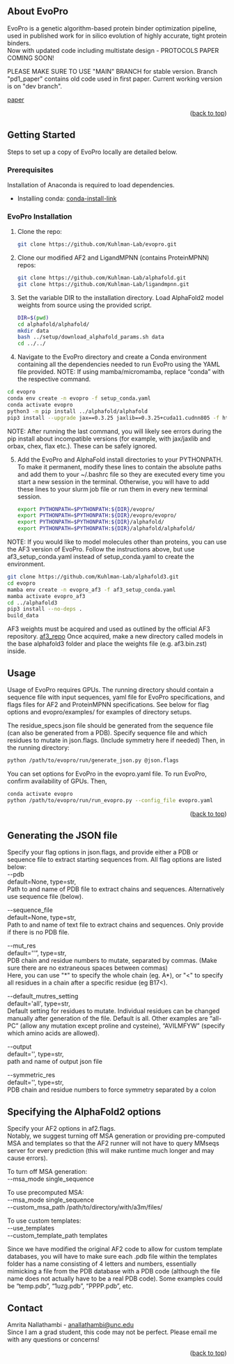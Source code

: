 <!-- Improved compatibility of back to top link: See: https://github.com/othneildrew/Best-README-Template/pull/73 -->
<a name="readme-top"></a>
<!--
*** Thanks for checking out the Best-README-Template. If you have a suggestion
*** that would make this better, please fork the repo and create a pull request
*** or simply open an issue with the tag "enhancement".
*** Don't forget to give the project a star!
*** Thanks again! Now go create something AMAZING! :D
-->



<!-- PROJECT SHIELDS -->
<!--
*** I'm using markdown "reference style" links for readability.
*** Reference links are enclosed in brackets [ ] instead of parentheses ( ).
*** See the bottom of this document for the declaration of the reference variables
*** for contributors-url, forks-url, etc. This is an optional, concise syntax you may use.
*** https://www.markdownguide.org/basic-syntax/#reference-style-links
-->

<!-- ABOUT THE PROJECT -->
## About EvoPro

EvoPro is a genetic algorithm-based protein binder optimization pipeline, used in published work for in silico evolution of highly accurate, tight protein binders.  
Now with updated code including multistate design - PROTOCOLS PAPER COMING SOON!

PLEASE MAKE SURE TO USE "MAIN" BRANCH for stable version. Branch "pd1_paper" contains old code used in first paper. Current working version is on "dev branch". 

[paper]  


<p align="right">(<a href="#readme-top">back to top</a>)</p>

<!-- GETTING STARTED -->
## Getting Started

Steps to set up a copy of EvoPro locally are detailed below.

### Prerequisites

Installation of Anaconda is required to load dependencies.
* Installing conda: [conda-install-link]

### EvoPro Installation

1. Clone the repo:
   ```sh
   git clone https://github.com/Kuhlman-Lab/evopro.git 
   ```
2. Clone our modified AF2 and LigandMPNN (contains ProteinMPNN) repos:
   ```sh
   git clone https://github.com/Kuhlman-Lab/alphafold.git
   git clone https://github.com/Kuhlman-Lab/ligandmpnn.git
   ```
3. Set the variable DIR to the installation directory. Load AlphaFold2 model weights from source using the provided script.
   ```sh
   DIR=$(pwd)
   cd alphafold/alphafold/
   mkdir data
   bash ../setup/download_alphafold_params.sh data
   cd ../../
   ```

4.	Navigate to the EvoPro directory and create a Conda environment containing all the dependencies needed to run EvoPro using the YAML file provided.
   NOTE: If using mamba/micromamba, replace “conda” with the respective command.
   ```sh
   cd evopro
   conda env create -n evopro -f setup_conda.yaml
   conda activate evopro
   python3 -m pip install ../alphafold/alphafold
   pip3 install --upgrade jax==0.3.25 jaxlib==0.3.25+cuda11.cudnn805 -f https://storage.googleapis.com/jax-releases/jax_cuda_releases.html
   ```
   NOTE: After running the last command, you will likely see errors during the pip install about incompatible versions (for example, with jax/jaxlib and orbax, chex, flax etc.). These can be safely ignored.

5. Add the EvoPro and AlphaFold install directories to your PYTHONPATH. To make it permanent, modify these lines to contain the absolute paths and add them to your ~/.bashrc file so they are executed every time you start a new session in the terminal. Otherwise, you will have to add these lines to your slurm job file or run them in every new terminal session.
   ```sh
   export PYTHONPATH=$PYTHONPATH:${DIR}/evopro/
   export PYTHONPATH=$PYTHONPATH:${DIR}/evopro/evopro/
   export PYTHONPATH=$PYTHONPATH:${DIR}/alphafold/
   export PYTHONPATH=$PYTHONPATH:${DIR}/alphafold/alphafold/
   ```



NOTE: If you would like to model molecules other than proteins, you can use the AF3 version of EvoPro. Follow the instructions above, but use af3_setup_conda.yaml instead of setup_conda.yaml to create the environment. 
```sh
git clone https://github.com/Kuhlman-Lab/alphafold3.git
cd evopro
mamba env create -n evopro_af3 -f af3_setup_conda.yaml
mamba activate evopro_af3
cd ../alphafold3
pip3 install --no-deps .
build_data
```
AF3 weights must be acquired and used as outlined by the official AF3 repository. [af3_repo]
Once acquired, make a new directory called models in the base alphafold3 folder and place the weights file (e.g. af3.bin.zst) inside.

<!-- USAGE EXAMPLES -->
## Usage

Usage of EvoPro requires GPUs.
The running directory should contain a sequence file with input sequences, yaml file for EvoPro specifications, and flags files for AF2 and ProteinMPNN specifications. See below for flag options and evopro/examples/ for examples of directory setups. 

The residue_specs.json file should be generated from the sequence file (can also be generated from a PDB).
Specify sequence file and which residues to mutate in json.flags. (Include symmetry here if needed)
Then, in the running directory:
```sh
python /path/to/evopro/run/generate_json.py @json.flags
 ```

You can set options for EvoPro in the evopro.yaml file.
 To run EvoPro, confirm availability of GPUs. Then, 
 ```sh
conda activate evopro
python /path/to/evopro/run/run_evopro.py --config_file evopro.yaml
 ```

<p align="right">(<a href="#readme-top">back to top</a>)</p>

## Generating the JSON file

Specify your flag options in json.flags, and provide either a PDB or sequence file to extract starting sequences from. All flag options are listed below:  
--pdb  
default=None, type=str,  
Path to and name of PDB file to extract chains and sequences. Alternatively use sequence file (below).

--sequence_file  
default=None, type=str,  
Path to and name of text file to extract chains and sequences. Only provide if there is no PDB file.

--mut_res  
default=''”, type=str,  
PDB chain and residue numbers to mutate, separated by commas. (Make sure there are no extraneous spaces between commas)  
Here, you can use "\*" to specify the whole chain (eg. A\*), or "<" to specify all residues in a chain after a specific residue (eg B17<).

--default_mutres_setting  
default='all', type=str,  
Default setting for residues to mutate. Individual residues can be changed manually after generation of the file. Default is all. Other examples are “all-PC” (allow any mutation except proline and cysteine), “AVILMFYW” (specify which amino acids are allowed).  

--output  
default='', type=str,  
path and name of output json file

--symmetric_res  
default='', type=str,  
PDB chain and residue numbers to force symmetry separated by a colon

## Specifying the AlphaFold2 options

Specify your AF2 options in af2.flags.  
Notably, we suggest turning off MSA generation or providing pre-computed MSA and templates so that the AF2 runner will not have to query MMseqs server for every prediction (this will make runtime much longer and may cause errors).  

To turn off MSA generation:  
--msa_mode single_sequence  

To use precomputed MSA:  
--msa_mode single_sequence  
--custom_msa_path /path/to/directory/with/a3m/files/

To use custom templates:  
--use_templates  
--custom_template_path templates  

Since we have modified the original AF2 code to allow for custom template databases, you will have to make sure each .pdb file within the templates folder has a name consisting of 4 letters and numbers, essentially mimicking a file from the PDB database with a PDB code (although the file name does not actually have to be a real PDB code). Some examples could be “temp.pdb”, “1uzg.pdb”, “PPPP.pdb”, etc.


<!-- CONTACT -->
## Contact

Amrita Nallathambi - anallathambi@unc.edu  
Since I am a grad student, this code may not be perfect. Please email me with any questions or concerns!

<p align="right">(<a href="#readme-top">back to top</a>)</p>


<!-- MARKDOWN LINKS & IMAGES -->
<!-- https://www.markdownguide.org/basic-syntax/#reference-style-links -->
[conda-install-link]: https://docs.conda.io/projects/conda/en/latest/user-guide/install/index.html  
[preprint]: https://www.biorxiv.org/content/10.1101/2023.05.03.539278v1
[paper]: https://www.pnas.org/doi/10.1073/pnas.2307371120
[af3_repo]: https://github.com/google-deepmind/alphafold3 
